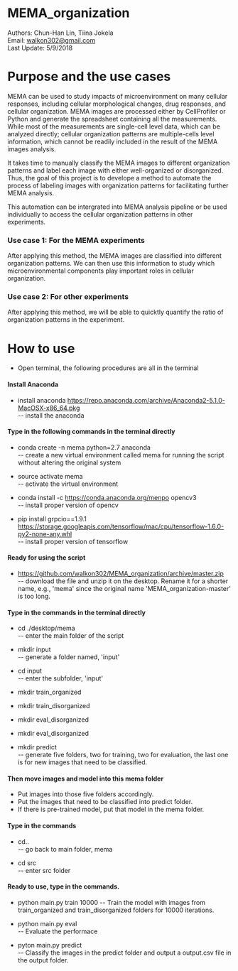 # MEMA_organization
Authors: Chun-Han Lin, Tiina Jokela  
Email: walkon302@gmail.com  
Last Update: 5/9/2018    

# Purpose and the use cases

MEMA can be used to study impacts of microenvironment on many cellular responses, including cellular morphological changes, drug responses, and cellular organization. MEMA images are processed either by CellProfiler or Python and generate the spreadsheet containing all the measurements. While most of the measurements are single-cell level data, which can be analyzed directly; cellular organization patterns are multiple-cells level information, which cannot be readily included in the result of the MEMA images analysis.

It takes time to manually classify the MEMA images to different organization patterns and label each image with either well-organized or disorganized. Thus, the goal of this project is to develope a method to automate the process of labeling images with organization patterns for facilitating further MEMA analysis.

This automation can be intergrated into MEMA analysis pipeline or be used individually to access the cellular organization patterns in other experiments.

### Use case 1: For the MEMA experiments
After applying this method, the MEMA images are classified into different organization patterns. We can then use this information to study which microenvironmental components play important roles in cellular organization.

### Use case 2: For other experiments
After applying this method, we will be able to quicktly quantify the ratio of organization patterns in the experiment.

# How to use

* Open terminal, the following procedures are all in the terminal

#### Install Anaconda
* install anaconda https://repo.anaconda.com/archive/Anaconda2-5.1.0-MacOSX-x86_64.pkg  
-- install the anaconda  

#### Type in the following commands in the terminal directly
* conda create -n mema python=2.7 anaconda  
-- create a new virtual environment called mema for running the script without altering the original system  

* source activate mema  
-- activate the virtual environment  

* conda install -c https://conda.anaconda.org/menpo opencv3  
-- install proper version of opencv  

* pip install grpcio==1.9.1 https://storage.googleapis.com/tensorflow/mac/cpu/tensorflow-1.6.0-py2-none-any.whl  
-- install proper version of tensorflow  

#### Ready for using the script
* https://github.com/walkon302/MEMA_organization/archive/master.zip  
-- download the file and unzip it on the desktop. Rename it for a shorter name, e.g., 'mema' since the original name 'MEMA_organization-master' is too long.

#### Type in the commands in the terminal directly
* cd ./desktop/mema  
-- enter the main folder of the script  

* mkdir input  
-- generate a folder named, 'input'  

* cd input  
-- enter the subfolder, 'input'  

* mkdir train_organized  
* mkdir train_disorganized    
* mkdir eval_disorganized  
* mkdir eval_disorganized  
* mkdir predict  
-- generate five folders, two for training, two for evaluation, the last one is for new images that need to be classified.  

#### Then move images and model into this mema folder
* Put images into those five folders accordingly.  
* Put the images that need to be classified into predict folder.  
* If there is pre-trained model, put that model in the mema folder.

#### Type in the commands
* cd..  
-- go back to main folder, mema  

* cd src  
-- enter src folder  


#### Ready to use, type in the commands.
* python main.py train 10000
-- Train the model with images from train_organized and train_disorganized folders  for 10000 iterations.

* python main.py eval  
-- Evaluate the performace  

* pyton main.py predict  
-- Classify the images in the predict folder and output a output.csv file in the output folder.  
